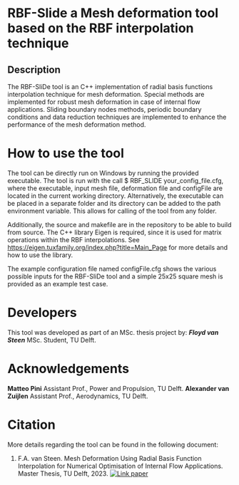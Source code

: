 # RBF-Slide a Mesh deformation tool based on the RBF interpolation technique

## Description
 The RBF-SliDe tool is an C++ implementation of radial basis functions interpolation technique for mesh deformation. Special methods are implemented for robust mesh deformation in case of internal flow applications. Sliding boundary nodes methods, periodic boundary conditions and data reduction techniques are implemented to enhance the performance of the mesh deformation method.

# How to use the tool
The tool can be directly run on Windows by running the provided executable. The tool is run with the call $ RBF_SLIDE your_config_file.cfg, where the executable, input mesh file, deformation file and configFile are located in the current working directory. Alternatively, the executable can be placed in a separate folder and its directory can be added to the path environment variable. This allows for calling of the tool from any folder.

Additionally, the source and makefile are in the repository to be able to build from source. The C++ library Eigen is required, since it is used for matrix operations within the RBF interpolations. See https://eigen.tuxfamily.org/index.php?title=Main_Page for more details and how to use the library.

The example configuration file named configFile.cfg shows the various possible inputs for the RBF-SliDe tool and a simple 25x25 square mesh is provided as an example test case.

# Developers
This tool was developed as part of an MSc. thesis project by:
***Floyd van Steen*** MSc. Student, TU Delft.

# Acknowledgements
**Matteo Pini**  Assistant Prof., Power and Propulsion, TU Delft.
**Alexander van Zuijlen** Assistant Prof., Aerodynamics, TU Delft.

# Citation
More details regarding the tool can be found in the following document:
1. F.A. van Steen. Mesh Deformation Using Radial Basis Function Interpolation for Numerical Optimisation of Internal Flow Applications. Master Thesis, TU Delft, 2023.
[![Link paper](https://img.shields.io/badge/MSc%20Thesis-2016-blue.svg)](https://repository.tudelft.nl/islandora/object/uuid%3Acfc2f6aa-5bc8-40b0-b581-2f005239ed0f?collection=education)  
